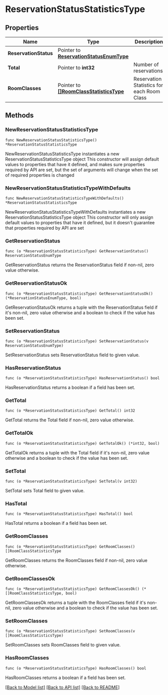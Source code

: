 # ReservationStatusStatisticsType

## Properties

Name | Type | Description | Notes
------------ | ------------- | ------------- | -------------
**ReservationStatus** | Pointer to [**ReservationStatusEnumType**](ReservationStatusEnumType.md) |  | [optional] 
**Total** | Pointer to **int32** | Number of reservations. | [optional] 
**RoomClasses** | Pointer to [**[]RoomClassStatisticsType**](RoomClassStatisticsType.md) | Reservation Statistics for each Room Class | [optional] 

## Methods

### NewReservationStatusStatisticsType

`func NewReservationStatusStatisticsType() *ReservationStatusStatisticsType`

NewReservationStatusStatisticsType instantiates a new ReservationStatusStatisticsType object
This constructor will assign default values to properties that have it defined,
and makes sure properties required by API are set, but the set of arguments
will change when the set of required properties is changed

### NewReservationStatusStatisticsTypeWithDefaults

`func NewReservationStatusStatisticsTypeWithDefaults() *ReservationStatusStatisticsType`

NewReservationStatusStatisticsTypeWithDefaults instantiates a new ReservationStatusStatisticsType object
This constructor will only assign default values to properties that have it defined,
but it doesn't guarantee that properties required by API are set

### GetReservationStatus

`func (o *ReservationStatusStatisticsType) GetReservationStatus() ReservationStatusEnumType`

GetReservationStatus returns the ReservationStatus field if non-nil, zero value otherwise.

### GetReservationStatusOk

`func (o *ReservationStatusStatisticsType) GetReservationStatusOk() (*ReservationStatusEnumType, bool)`

GetReservationStatusOk returns a tuple with the ReservationStatus field if it's non-nil, zero value otherwise
and a boolean to check if the value has been set.

### SetReservationStatus

`func (o *ReservationStatusStatisticsType) SetReservationStatus(v ReservationStatusEnumType)`

SetReservationStatus sets ReservationStatus field to given value.

### HasReservationStatus

`func (o *ReservationStatusStatisticsType) HasReservationStatus() bool`

HasReservationStatus returns a boolean if a field has been set.

### GetTotal

`func (o *ReservationStatusStatisticsType) GetTotal() int32`

GetTotal returns the Total field if non-nil, zero value otherwise.

### GetTotalOk

`func (o *ReservationStatusStatisticsType) GetTotalOk() (*int32, bool)`

GetTotalOk returns a tuple with the Total field if it's non-nil, zero value otherwise
and a boolean to check if the value has been set.

### SetTotal

`func (o *ReservationStatusStatisticsType) SetTotal(v int32)`

SetTotal sets Total field to given value.

### HasTotal

`func (o *ReservationStatusStatisticsType) HasTotal() bool`

HasTotal returns a boolean if a field has been set.

### GetRoomClasses

`func (o *ReservationStatusStatisticsType) GetRoomClasses() []RoomClassStatisticsType`

GetRoomClasses returns the RoomClasses field if non-nil, zero value otherwise.

### GetRoomClassesOk

`func (o *ReservationStatusStatisticsType) GetRoomClassesOk() (*[]RoomClassStatisticsType, bool)`

GetRoomClassesOk returns a tuple with the RoomClasses field if it's non-nil, zero value otherwise
and a boolean to check if the value has been set.

### SetRoomClasses

`func (o *ReservationStatusStatisticsType) SetRoomClasses(v []RoomClassStatisticsType)`

SetRoomClasses sets RoomClasses field to given value.

### HasRoomClasses

`func (o *ReservationStatusStatisticsType) HasRoomClasses() bool`

HasRoomClasses returns a boolean if a field has been set.


[[Back to Model list]](../README.md#documentation-for-models) [[Back to API list]](../README.md#documentation-for-api-endpoints) [[Back to README]](../README.md)


